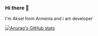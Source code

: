 ### Hi there 👋

I'm Aksel from Armenia and i  am developer 

[![Anurag's GitHub stats](https://github-readme-stats.vercel.app/api?username=Aksel588)](https://github.com/anuraghazra/github-readme-stats)
